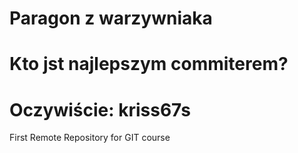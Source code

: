 # Paragon z warzywniaka
# Kto jst najlepszym commiterem?
# Oczywiście: kriss67s
First Remote Repository for GIT course
